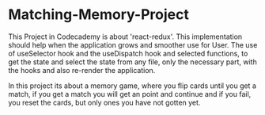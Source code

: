 # Matching-Memory-Project

This Project in Codecademy is about 'react-redux'.
This implementation should help when the application grows and smoother use for User.
The use of useSelector hook and the useDispatch hook and selected functions, to get the state and select the state from any file, only the necessary part,
with the hooks and also re-render the application.

In this project its about a memory game, where you flip cards until you get a match, if you get a match you will get an point and continue and if you fail, you reset the cards, 
but only ones you have not gotten yet.
